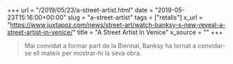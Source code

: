 +++
url = "/2019/05/23/a-street-artist.html"
date = "2019-05-23T15:16:00+00:00"
slug = "a-street-artist"
tags = ["retalls"]
x_url = "https://www.juxtapoz.com/news/street-art/watch-banksy-s-new-reveal-a-street-artist-in-venice/"
title = "A Street Artist In Venice"
x_source = ""
+++


> Mai convidat a formar part de la Biennal, Banksy ha tornat a convidar-se ell mateix per mostrar-hi la seva obra.
